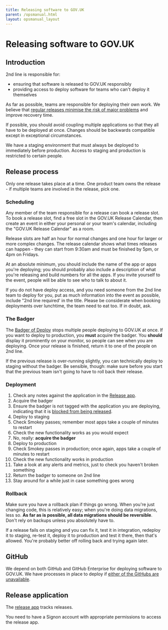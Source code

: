 ```yaml
---
title: Releasing software to GOV.UK
parent: /opsmanual.html
layout: opsmanual_layout
---
```


# Releasing software to GOV.UK

## Introduction

2nd line is responsible for:

- ensuring that software is released to GOV.UK responsibly
- providing access to deploy software for teams who can't deploy it themselves

As far as possible, teams are responsible for deploying their own work. We believe that
[regular releases minimise the risk of major problems][regular_releases_reduce_risk] and
improve recovery time.

[regular_releases_reduce_risk]: https://gds.blog.gov.uk/2012/11/02/regular-releases-reduce-risk/

If possible, you should avoid coupling multiple applications so that they all have to be
deployed at once. Changes should be backwards compatible except in exceptional circumstances.

We have a staging environment that must always be deployed to immediately before production.
Access to staging and production is restricted to certain people.

## Release process

Only one release takes place at a time. One product team owns the release - if
multiple teams are involved in the release, pick one.

### Scheduling

Any member of the team responsible for a release can book a release slot. To
book a release slot, find a free slot in the GOV.UK Release Calendar, then create
an event in either your personal or your team's calendar, including the "GOV.UK Release Calendar"
as a room.

Release slots are half an hour for normal changes and one hour for larger or
more complex changes. The release calendar shows what times releases can happen - they
can start from 9:30am and must be finished by 5pm, or 4pm on Fridays.

At an absolute minimum, you should include the name of the app or apps you're
deploying; you should probably also include a description of what you're
releasing and build numbers for all the apps. If you invite yourself to the
event, people will be able to see who to talk to about it.

If you do not have deploy access, and you need someone from the 2nd line team to
deploy for you, put as much information into the event as possible, include "2nd line required' in the title. Please be considerate when booking deployments over lunchtime, the team need to eat too.
If in doubt, ask.

### The Badger

The [Badger of Deploy][badger] stops multiple people deploying to GOV.UK at once. If
you want to deploy to production, you **must** acquire the badger. You
**should** display it prominently on your monitor, so people can see when you
are deploying. Once your release is finished, return it to one of the people on
2nd line.

If the previous release is over-running slightly, you can technically deploy to
staging without the badger. Be sensible, though: make sure before you start that
the previous team isn't going to have to roll back their release.

[badger]: https://twitter.com/badgerofdeploy

### Deployment

1.  Check any notes against the application in the [Release app][release].
1.  Acquire the badger
1.  Ensure the badger is not tagged with the application you are deploying,
    indicating that it is [blocked from being released](blocking-apps-from-release.html).
1.  Deploy to staging
1.  Check Smokey passes; remember most apps take a couple of minutes to restart
1.  Check the new functionality works as you would expect
1.  No, really: **acquire the badger**
1.  Deploy to production
1.  Check Smokey passes in production; once again, apps take a couple of minutes
    to restart
1.  Check the new functionality works in production
1.  Take a look at any alerts and metrics, just to check you haven't broken
    something
1.  Return the badger to someone on 2nd line
1.  Stay around for a while just in case something goes wrong

[release]: https://release.publishing.service.gov.uk/

### Rollback

Make sure you have a rollback plan if things go wrong. When you're just changing
code, this is relatively easy; when you're doing data migrations, less so. **As
far as is possible, all data migrations should be reversible**. Don't rely on
backups unless you absolutely have to.

If a release fails on staging and you can fix it, test it in integration,
redeploy it to staging, re-test it, deploy it to production and test it
there, then that's allowed. You're probably better off rolling back and
trying again later.

## GitHub

We depend on both GitHub and GitHub Enterprise for deploying software to GOV.UK.
We have processes in place to deploy if [either of the GitHubs are unavailable](github-unavailable.html).

## Release application

The [release app](https://release.publishing.service.gov.uk/) tracks releases.

You need to have a Signon account with appropriate permissions to access the release app.

